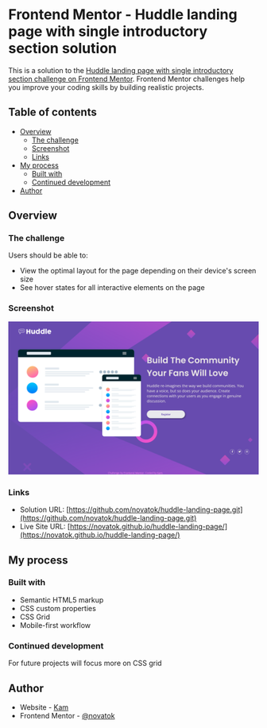 # Frontend Mentor - Huddle landing page with single introductory section solution

This is a solution to the [Huddle landing page with single introductory section challenge on Frontend Mentor](https://www.frontendmentor.io/challenges/huddle-landing-page-with-a-single-introductory-section-B_2Wvxgi0). Frontend Mentor challenges help you improve your coding skills by building realistic projects. 

## Table of contents

- [Overview](#overview)
  - [The challenge](#the-challenge)
  - [Screenshot](#screenshot)
  - [Links](#links)
- [My process](#my-process)
  - [Built with](#built-with)
  - [Continued development](#continued-development)
- [Author](#author)


## Overview

### The challenge

Users should be able to:

- View the optimal layout for the page depending on their device's screen size
- See hover states for all interactive elements on the page

### Screenshot

![](./images/screenshot.png)

### Links

- Solution URL: [https://github.com/novatok/huddle-landing-page.git](https://github.com/novatok/huddle-landing-page.git)
- Live Site URL: [https://novatok.github.io/huddle-landing-page/](https://novatok.github.io/huddle-landing-page/)

## My process

### Built with

- Semantic HTML5 markup
- CSS custom properties
- CSS Grid
- Mobile-first workflow


### Continued development

For future projects will focus more on CSS grid


## Author

- Website - [Kam](https://www.your-site.com)
- Frontend Mentor - [@novatok](https://www.frontendmentor.io/profile/novatok)
